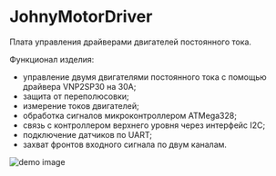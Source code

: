 # JohnyMotorDriver
Плата управления драйверами двигателей постоянного тока.

Функционал изделия:
- управление двумя двигателями постоянного тока с помощью драйвера VNP2SP30 на 30А;
- защита от переполюсовки;
- измерение токов двигателей;
- обработка сигналов микроконтроллером ATMega328;
- связь с контроллером верхнего уровня через интерфейс I2C;
- подключение датчиков по UART;
- захват фронтов входного сигнала по двум каналам.

![demo image](https://github.com/VasiliyPodlesniy/PhotoForRepositories/blob/master/BigDriver.PNG)

